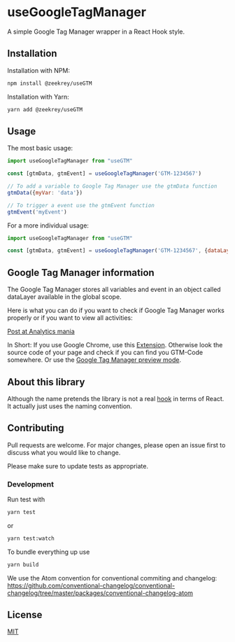 # useGoogleTagManager

A simple Google Tag Manager wrapper in a React Hook style.

## Installation

Installation with NPM:

```bash
npm install @zeekrey/useGTM
```

Installation with Yarn:

```bash
yarn add @zeekrey/useGTM
```

## Usage

The most basic usage:

```javascript
import useGoogleTagManager from "useGTM"

const [gtmData, gtmEvent] = useGoogleTagManager('GTM-1234567')

// To add a variable to Google Tag Manager use the gtmData function
gtmData({myVar: 'data'})

// To trigger a event use the gtmEvent function
gtmEvent('myEvent') 
```

For a more individual usage:

```javascript
import useGoogleTagManager from "useGTM"

const [gtmData, gtmEvent] = useGoogleTagManager('GTM-1234567', {dataLayerName: 'myDataLayerName'})
```

## Google Tag Manager information
The Google Tag Manager stores all variables and event in an object called dataLayer available in the global scope.

Here is what you can do if you want to check if Google Tag Manager works properly or if you want to view all activities:

[Post at Analytics mania](https://www.analyticsmania.com/post/how-to-check-if-google-tag-manager-is-working/)

In Short: If you use Google Chrome, use this [Extension](https://chrome.google.com/webstore/detail/tag-assistant-by-google/kejbdjndbnbjgmefkgdddjlbokphdefk). Otherwise look the source code of your page and check if you can find you GTM-Code somewhere. Or use the [Google Tag Manager preview mode](https://support.google.com/tagmanager/answer/6107056).

## About this library
Although the name pretends the library is not a real [hook](https://reactjs.org/docs/hooks-rules.html) in terms of React. It actually just uses the naming convention.

## Contributing
Pull requests are welcome. For major changes, please open an issue first to discuss what you would like to change.

Please make sure to update tests as appropriate.

### Development
Run test with
```bash
yarn test
```

or
```bash
yarn test:watch
```

To bundle everything up use

```bash
yarn build
```

We use the Atom convention for conventional commiting and changelog: https://github.com/conventional-changelog/conventional-changelog/tree/master/packages/conventional-changelog-atom

## License
[MIT](https://choosealicense.com/licenses/mit/)